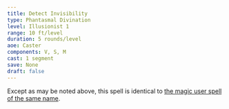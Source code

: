 ```yaml
---
title: Detect Invisibility
type: Phantasmal Divination
level: Illusionist 1
range: 10 ft/level
duration: 5 rounds/level
aoe: Caster
components: V, S, M
cast: 1 segment
save: None
draft: false
---
```


Except as may be noted above, this spell is identical to [the magic user spell of the same name](/srd/spells/magic-user/detect-invisibility).
